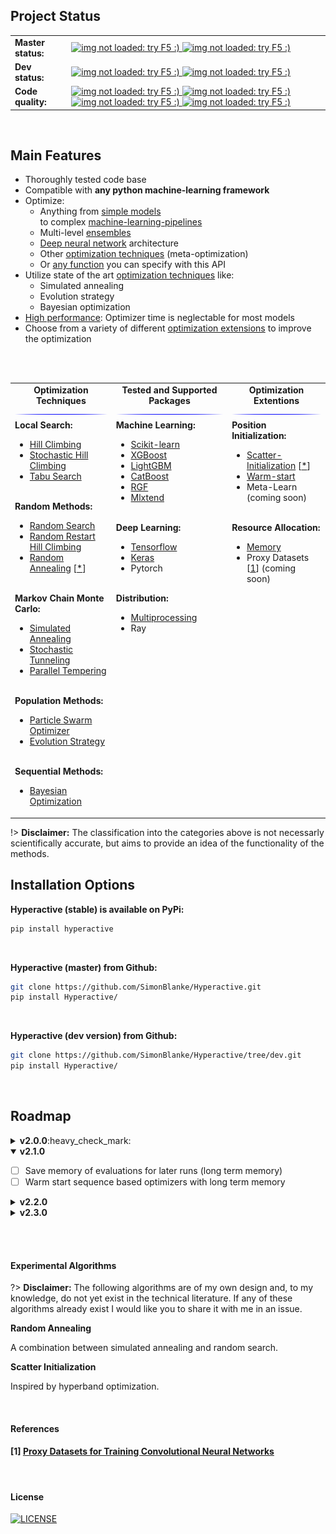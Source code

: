## Project Status

<table>
  <tbody>
    <tr align="left" valign="center">
      <td>
        <strong>Master status:</strong>
      </td>
      <td>
        <a href="https://travis-ci.com/SimonBlanke/Hyperactive">
          <img src="https://img.shields.io/travis/com/SimonBlanke/Hyperactive/master?style=for-the-badge&logo=travis" alt="img not loaded: try F5 :)">
        </a>
        <a href="https://coveralls.io/github/SimonBlanke/Hyperactive">
          <img src="https://img.shields.io/coveralls/github/SimonBlanke/Hyperactive?style=for-the-badge&logo=codecov" alt="img not loaded: try F5 :)">
        </a>
      </td>
    </tr>
    <tr/>
    <tr align="left" valign="center">
      <td>
        <strong>Dev status:</strong>
      </td>
      <td>
        <a href="https://travis-ci.com/SimonBlanke/Hyperactive">
          <img src="https://img.shields.io/travis/SimonBlanke/Hyperactive/dev?style=for-the-badge&logo=travis" alt="img not loaded: try F5 :)">
        </a>
        <a href="https://coveralls.io/github/SimonBlanke/Hyperactive?branch=dev">
          <img src="https://img.shields.io/coveralls/github/SimonBlanke/Hyperactive/dev?style=for-the-badge&logo=codecov" alt="img not loaded: try F5 :)">
        </a>
      </td>
    </tr>
    <tr/>    <tr align="left" valign="center">
      <td>
         <strong>Code quality:</strong>
      </td>
      <td>
        <a href="https://app.codacy.com/project/SimonBlanke/Hyperactive/dashboard">
        <img src="https://img.shields.io/codacy/grade/acb6989093c44fb08cc3be1dd2df1be7?style=for-the-badge&logo=codacy" alt="img not loaded: try F5 :)">
        </a>
        <a href="https://codeclimate.com/github/SimonBlanke/Hyperactive">
        <img src="https://img.shields.io/codeclimate/maintainability/SimonBlanke/Hyperactive?style=for-the-badge&logo=code-climate" alt="img not loaded: try F5 :)">
        </a>
        <a href="https://scrutinizer-ci.com/g/SimonBlanke/Hyperactive/">
        <img src="https://img.shields.io/scrutinizer/quality/g/SimonBlanke/Hyperactive?style=for-the-badge&logo=scrutinizer-ci" alt="img not loaded: try F5 :)">
        </a>
        <a href="https://www.codefactor.io/repository/github/simonblanke/hyperactive">
        <img src="https://img.shields.io/codefactor/grade/github/SimonBlanke/Hyperactive?label=code%20factor&style=for-the-badge&logo=codefactor" alt="img not loaded: try F5 :)">
        </a>
      </td>
    </tr>
  </tbody>
</table>

<br>

## Main Features

  - Thoroughly tested code base
  - Compatible with <b>any python machine-learning framework</b>
  - Optimize:
    - Anything from [simple models](#/./examples/sklearn_examples?id=sklearn) <br/> to complex [machine-learning-pipelines](#/./examples/sklearn_pipeline_example?id=sklearn-pipeline)
    - Multi-level [ensembles](#/./examples/stacking_example?id=stacking)
    - [Deep neural network](#/./examples/cnn_structure?id=keras-cnn-structure) architecture
    - Other [optimization techniques](./docs/examples.md) (meta-optimization)
    - Or [any function](./docs/examples.md) you can specify with this API
  - Utilize state of the art [optimization techniques](#/./optimizers/README?id=optimization-techniques) like:
    - Simulated annealing
    - Evolution strategy
    - Bayesian optimization
  - [High performance](#/./performance/README?id=performance): Optimizer time is neglectable for most models
  - Choose from a variety of different [optimization extensions](#/./extentions/README?id=optimization-extensions) to improve the optimization

<br>

<br>

<table>
  <tbody>
    <tr align="center" valign="center">
      <td>
        <strong>Optimization Techniques</strong>
        <img src="./_media/blue.jpg"/>
      </td>
      <td>
        <strong>Tested and Supported Packages</strong>
        <img src="./_media/blue.jpg"/>
      </td>
      <td>
        <strong>Optimization Extentions</strong>
        <img src="./_media/blue.jpg"/>
      </td>
    </tr>
    <tr/>
    <tr valign="top">
      <td>
        <a><b>Local Search:</b></a>
          <ul>
            <li><a href="#/./optimizers/local_search?id=Hill-Climbing">Hill Climbing</a></li>
            <li><a href="#/./optimizers/local_search?id=stochastic-hill-climbing">Stochastic Hill Climbing</a></li>
            <li><a href="#/./optimizers/local_search?id=tabu-search">Tabu Search</a></li>
         </ul><br>
        <a><b>Random Methods:</b></a>
          <ul>
            <li><a href="#/./optimizers/random_methods?id=random-search">Random Search</a></li>
            <li><a href="#/./optimizers/random_methods?id=random-restart-hill-climbing">Random Restart Hill Climbing</a></li>
            <li><a href="#/./optimizers/random_methods?id=random-annealing">Random Annealing</a> [<a href="#/./overview#experimental-algorithms">*</a>] </li>
         </ul><br>
        <a><b>Markov Chain Monte Carlo:</b></a>
          <ul>
            <li><a href="#/./optimizers/mcmc?id=simulated-annealing">Simulated Annealing</a></li>
            <li><a href="#/./optimizers/mcmc?id=stochastic-tunneling">Stochastic Tunneling</li>
            <li><a href="#/./optimizers/mcmc?id=parallel-tempering">Parallel Tempering</a></li>
          </ul><br>
        <a><b>Population Methods:</b></a>
          <ul>
            <li><a href="#/./optimizers/population_methods?id=particle-swarm-optimization">Particle Swarm Optimizer</li>
            <li><a href="#/./optimizers/population_methods?id=evolution-strategy">Evolution Strategy</a></li>
          </ul><br>
        <a><b>Sequential Methods:</b></a>
          <ul>
            <li><a href="#/./optimizers/sequential_methods?id=bayesian-optimization">Bayesian Optimization</a></li>
          </ul>
      </td>
      <td>
        <a><b>Machine Learning:</b></a>
          <ul>
              <li><a href="#/./examples/machine_learning?id=sklearn">Scikit-learn</a></li>
              <li><a href="#/./examples/machine_learning?id=xgboost">XGBoost</a></li>
              <li><a href="#/./examples/machine_learning?id=lightgbm">LightGBM</a></li>
              <li><a href="#/./examples/machine_learning?id=catboost">CatBoost</a></li>
              <li><a href="#/./examples/machine_learning?id=rgf">RGF</a></li>
              <li><a href="#/./examples/machine_learning?id=mlxtend">Mlxtend</a></li>
          </ul><br>
        <a><b>Deep Learning:</b></a>
          <ul>
              <li><a href="#/./examples/deep_learning?id=tensorflow">Tensorflow</a></li>
              <li><a href="#/./examples/deep_learning?id=keras-cnn">Keras</a></li>
              <li>Pytorch</li>
          </ul><br>
        <a><b>Distribution:</b></a>
          <ul>
              <li><a href="#/./examples/distribution?id=multiprocessing">Multiprocessing</a></li>
              <li>Ray</li>
          </ul>
      </td>
      <td>
        <a><b>Position Initialization:</b></a>
          <ul>
            <li><a href="#/./examples/extensions?id=scatter-initialization">Scatter-Initialization</a> [<a href="#/./overview#experimental-algorithms">*</a>] </li>
            <li><a href="#/./examples/extensions?id=warm-start">Warm-start</a></li>
            <li>Meta-Learn (coming soon)</li>
          </ul><br>
        <a><b>Resource Allocation:</b></a>
          <ul>
            <li><a href="#/./examples/extensions?id=memory">Memory</a></li>
            <li>Proxy Datasets [<a href="#/./overview#references">1</a>]
 (coming soon)</li>
          </ul>
      </td>
    </tr>
  </tbody>
</table>

!> **Disclaimer:** The classification into the categories above is not necessarly scientifically accurate, but aims to provide an idea of the functionality of the methods.

## Installation Options

**Hyperactive (stable) is available on PyPi:**

```bash
pip install hyperactive
```

<br>

**Hyperactive (master) from Github:**

```bash
git clone https://github.com/SimonBlanke/Hyperactive.git
pip install Hyperactive/
```

<br>

**Hyperactive (dev version) from Github:**

```bash
git clone https://github.com/SimonBlanke/Hyperactive/tree/dev.git
pip install Hyperactive/
```

<br>

## Roadmap

<details>
<summary><b>v2.0.0</b>:heavy_check_mark:</summary>

  - [x] Change API
  - [x] Ray integration
</details>

<details open>
<summary><b>v2.1.0</b></summary>

  - [ ] Save memory of evaluations for later runs (long term memory)
  - [ ] Warm start sequence based optimizers with long term memory
</details>

<details>
<summary><b>v2.2.0</b></summary>

  - [ ] Tree-structured Parzen Estimator
  - [ ] Spiral optimization
  - [ ] Downhill-Simplex-Method
</details>

<details>
<summary><b>v2.3.0</b></summary>

  - [ ] Helper-classes for model pruning
  - [ ] Helper-classes for dataset approximation
</details>

<br><br>

#### Experimental Algorithms

?> **Disclaimer:** The following algorithms are of my own design and, to my knowledge, do not yet exist in the technical literature.
If any of these algorithms already exist I would like you to share it with me in an issue.

**Random Annealing**

A combination between simulated annealing and random search.

**Scatter Initialization**

Inspired by hyperband optimization.

<br>

#### References

#### [1] [Proxy Datasets for Training Convolutional Neural Networks](https://arxiv.org/pdf/1906.04887v1.pdf)

<br>

#### License

[![LICENSE](https://img.shields.io/github/license/SimonBlanke/Hyperactive?style=for-the-badge)](https://github.com/SimonBlanke/Hyperactive/blob/master/LICENSE)
